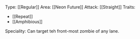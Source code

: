 Type: [[Regular]]
Area: [[Neon Future]]
Attack: [[Straight]]
Traits:
- [[Repeat]]
- [[Amphibious]]

Speciality: Can target teh front-most zombie of any lane.
